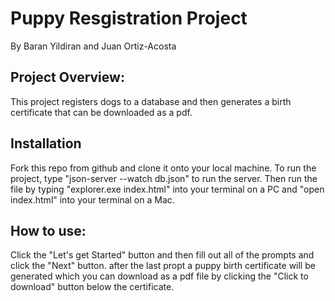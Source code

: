 # Puppy Resgistration Project
By Baran Yildiran and Juan Ortiz-Acosta

## Project Overview:
This project registers dogs to a database and then generates a birth certificate that can be downloaded as a pdf.

## Installation
Fork this repo from github and clone it onto your local machine. To run the project, type "json-server --watch db.json" to run the server. Then run the file by typing "explorer.exe index.html" into your terminal on a PC and "open index.html" into your terminal
on a Mac.

## How to use:
Click the "Let's get Started" button and then fill out all of the prompts and click the "Next" button. after the last propt a puppy
birth certificate will be generated which you can download as a pdf file by clicking the "Click to download" button below the certificate.